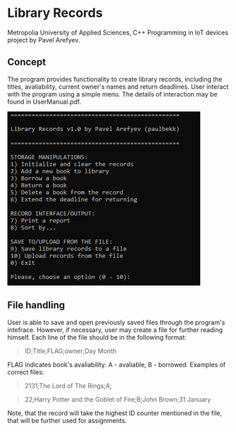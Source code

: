 # Library Records
Metropolia University of Applied Sciences, C++ Programming in IoT devices project by Pavel Arefyev.

## Concept
The program provides functionality to create library records, including the titles, avaliability, current owner's names and return deadlines.
User interact with the program using a simple menu. The details of interaction may be found in UserManual.pdf.

![](images/menu.PNG)

## File handling
User is able to save and open previously saved files through the program's intefrace. However, if necessary, user may create a file for further reading himself.
Each line of the file should be in the following format:

> ID;Title;FLAG;owner;Day Month

FLAG indicates book's avaliability: A - avaliable, B - borrowed.
Examples of correct files:

> 2131;The Lord of The Rings;A;

> 22;Harry Potter and the Goblet of Fire;B;John Brown;31 January

Note, that the record will take the highest ID counter mentioned in the file, that will be further used for assignments. 

